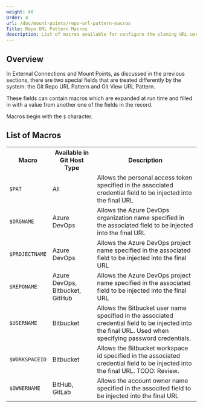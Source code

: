 ```yaml
---
weight: 40
Order: 4
url: /doc/mount-points/repo-url-pattern-macros
Title: Repo URL Pattern Macros
description: List of macros available for configure the cloning URL used when configuring mount points.
---
```

## Overview
In External Connections and Mount Points, as discussed in the previous sections, there
are two special fields that are treated differently by the system: the Git Repo URL Pattern
and Git View URL Pattern.

These fields can contain macros which are expanded at run time and filled in with a value
from another one of the fields in the record.

Macros begin with the <code>$</code> character.

## List of Macros

<table>
  <tr>
    <th>Macro</th>
    <th>Available in Git Host Type</th>
    <th>Description</th>
  </tr>
  <tr>
    <td><code>$PAT</td>
    <td>All</td>
    <td>
      Allows the personal access token specified in the associated credential field
      to be injected into the final URL
    </td>
  </tr>
  <tr>
    <td><code>$ORGNAME</td>
    <td>Azure DevOps</td>
    <td>
      Allows the Azure DevOps organization name specified in the associated field
      to be injected into the final URL
    </td>
  </tr>
  <tr>
    <td><code>$PROJECTNAME</code></td>
    <td>Azure DevOps</td>
    <td>
      Allows the Azure DevOps project name specified in the associated field
      to be injected into the final URL
    </td>
  </tr>
  <tr>
    <td><code>$REPONAME</code></td>
    <td>Azure DevOps, Bitbucket, GitHub</td>
    <td>
      Allows the Azure DevOps project name specified in the associated field
      to be injected into the final URL
    </td>
  </tr>
  <tr>
    <td><code>$USERNAME</code></td>
    <td>Bitbucket</td>
    <td>
      Allows the Bitbucket user name specified in the associated credential field
      to be injected into the final URL. Used when specifying password credentials.
    </td>
  </tr>
  <tr>
    <td><code>$WORKSPACEID</code></td>
    <td>Bitbucket</td>
    <td>
      Allows the Bitbucket workspace id specified in the associated credential field
      to be injected into the final URL. TODO: Review.
    </td>
  </tr>
  <tr>
    <td><code>$OWNERNAME</code></td>
    <td>BitHub, GitLab</td>
    <td>
      Allows the account owner name specified in the associted field
      to be injected into the final URL
    </td>
  </tr>
</table>
